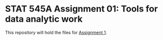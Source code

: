 # STAT 545A Assignment 01: Tools for data analytic work
This repository will hold the files for [Assignment 1](https://stat545.stat.ubc.ca/evaluation/hw01/hw01/).
